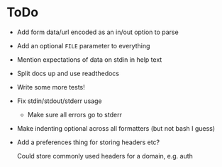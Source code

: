 # ToDo

* Add form data/url encoded as an in/out option to parse

* Add an optional `FILE` parameter to everything

* Mention expectations of data on stdin in help text

* Split docs up and use readthedocs

* Write some more tests!

* Fix stdin/stdout/stderr usage

    * Make sure all errors go to stderr

* Make indenting optional across all formatters (but not bash I guess)

* Add a preferences thing for storing headers etc?

    Could store commonly used headers for a domain, e.g. auth
